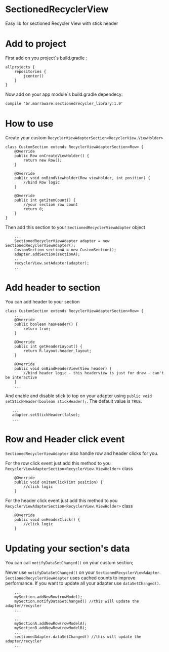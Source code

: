 # SectionedRecyclerView
Easy lib for sectioned Recycler View with stick header

# Add to project

First add on you project\`s build.gradle :

```
allprojects {
    repositories {
        jcenter()
    }
}
```

Now add on your app module\`s build.gradle dependecy:
```
compile 'br.marraware:sectionedrecycler_library:1.9'
```

# How to use

Create your custom `RecyclerViewAdapterSection<RecyclerView.ViewHolder>`

```
class CustomSection extends RecyclerViewAdapterSection<Row> {
    @Override
    public Row onCreateViewHolder() {
        return new Row();
    }

    @Override
    public void onBindViewHolder(Row viewHolder, int position) {
    	//bind Row logic
    }

    @Override
    public int getItemCount() {
    	//your section row count
        return 0;
    }
}
```

Then add this section to your `SectionedRecyclerViewAdapter` object

```
	...
	SectionedRecyclerViewAdapter adapter = new SectionedRecyclerViewAdapter();
	CustomSection sectionA = new CustomSection();
	adapter.addSection(sectionA);
	...
    recyclerView.setAdapter(adapter);
    ...
```

# Add header to section

You can add header to your section

```
class CustomSection extends RecyclerViewAdapterSection<Row> {
    ...
    @Override
    public boolean hasHeader() {
        return true;
    }

    @Override
    public int getHeaderLayout() {
        return R.layout.header_layout;
    }

    @Override
    public void onBindHeaderView(View header) {
    	//bind header logic - this headerview is just for draw - can't be interactive
    }
    ...
```

And enable and disable stick to top on your adapter using `public void setStickHeader(boolean stickHeader);`. The default value is `TRUE`.

```
   ...
   adapter.setStickHeader(false);
   ...
```

# Row and Header click event

`SectionedRecyclerViewAdapter` also handle row and header clicks for you.

For the row click event just add this method to you `RecyclerViewAdapterSection<RecyclerView.ViewHolder>` class

```
    @Override
    public void onItemClick(int position) {
    	//click logic
    }
```

For the header click event just add this method to you `RecyclerViewAdapterSection<RecyclerView.ViewHolder>` class

```
    @Override
    public void onHeaderClick() {
        //click logic
    }
```

# Updating your section's data

You can call `notifyDataSetChanged()` on your custom section;

Never use `notifyDataSetChanged()` on your `SectionedRecyclerViewAdapter`. `SectionedRecyclerViewAdapter` uses cached counts to improve performance. If you want to update all your adapter use `dataSetChanged()`.

```
    ...
    mySection.addNewRow(rowModel);
    mySection.notifyDataSetChanged() //this will update the adapter/recycler
    ...
```
```
    ...
    mySectionA.addNewRow(rowModelA);
    mySectionB.addNewRow(rowModelB);
    ...
    sectionedAdapter.dataSetChanged() //this will update the adapter/recycler
    ...
```
